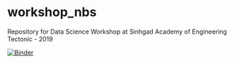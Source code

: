 # workshop_nbs
Repository for Data Science Workshop at Sinhgad Academy of Engineering Tectonic - 2019

[![Binder](https://mybinder.org/badge_logo.svg)](https://mybinder.org/v2/gh/thebearer696/workshop_nbs/master)
